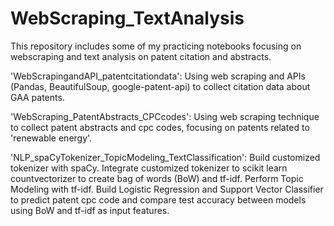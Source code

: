 # WebScraping_TextAnalysis

This repository includes some of my practicing notebooks focusing on webscraping and text analysis on patent citation and abstracts.

'WebScrapingandAPI_patentcitationdata': Using web scraping and APIs (Pandas, BeautifulSoup, google-patent-api) to collect citation data about GAA patents.

'WebScraping_PatentAbstracts_CPCcodes': Using web scraping technique to collect patent abstracts and cpc codes, focusing on patents related to 'renewable energy'.

'NLP_spaCyTokenizer_TopicModeling_TextClassification': Build customized tokenizer with spaCy. Integrate customized tokenizer to scikit learn countvectorizer to create bag of words (BoW) and tf-idf. Perform Topic Modeling with tf-idf. Build Logistic Regression and Support Vector Classifier to predict patent cpc code and compare test accuracy between models using BoW and tf-idf as input features.
